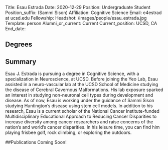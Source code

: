 Title: Esau Estrada
Date: 2020-12-29
Position: Undergraduate Student
Position_suffix: (Sammi Sison)
Affiliation: Cognitive Science
Email: e4estrad at ucsd.edu
Fellowship:
Headshot: /images/people/esau_estrada.jpg
Template: person
Alumni_or_current: Current
Current_position: UCSD, CA
End_date: 
<!-- Status: draft -->

## Degrees

## Summary

Esau J. Estrada is pursuing a degree in Cognitive Science, with a specialization in Neuroscience, at UCSD. Before joining the Yeo Lab, Esau assisted in a neuro-vascular lab at the UCSD School of Medicine studying the disease of Cerebral Cavernous Malformations. His lab exposure sparked an interest in studying non-neuronal cell types during development and disease. As of now, Esau is working under the guidance of Sammi Sison studying Huntington’s disease using stem cell models. In addition to his research, Esau is a current scholar of the National Cancer Institute-funded Multidisciplinary Educational Approach to Reducing Cancer Disparities to increase diversity among cancer researchers and raise concerns of the nation’s and world’s cancer disparities. In his leisure time, you can find him playing frisbee golf, rock climbing, or exploring the outdoors.

##Publications
Coming Soon!
